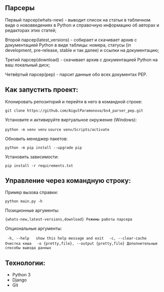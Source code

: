 ## Парсеры

Первый парсер(whats-new) - выводит список на статьи в табличном виде о нововведениях в Python и справочную информацию об авторах и редакторах этих статей;

Второй парсер(latest_versions) - собирает и скачивает архив с документацией Python в виде таблицы: номера, статусы (in development, pre-release, stable и так далее) и ссылки на документацию;

Третий парсер(download) - скачивает архив с документацией Python на ваш локальный диск;

Четвёртый парсер(pep) - парсит данные обо всех документах PEP.

## Как запустить проект:
Клонировать репозиторий и перейти в него в командной строке:

`git clone https://github.com/AigulParamonova/bs4_parser_pep.git`

Установите и активируйте виртуальное окружение (Windows):

`python -m venv venv`
`source venv/Scripts/activate`

Обновить менеджер пакетов:

`python -m pip install --upgrade pip`

Установить зависимости:

`pip install -r requirements.txt`

## Управление через командную строку:
Пример вызова справки:

`python main.py -h `

Позиционные аргументы:

`{whats-new,latest-versions,download} Режимы работы парсера`
                        
Опциональные аргументы:

` -h, --help   show this help message and exit`
`  -c, --clear-cache     Очистка кеша`
`  -o {pretty,file}, --output {pretty,file} Дополнительные способы вывода данных`

## Технологии:
- Python 3
- Django
- Git

